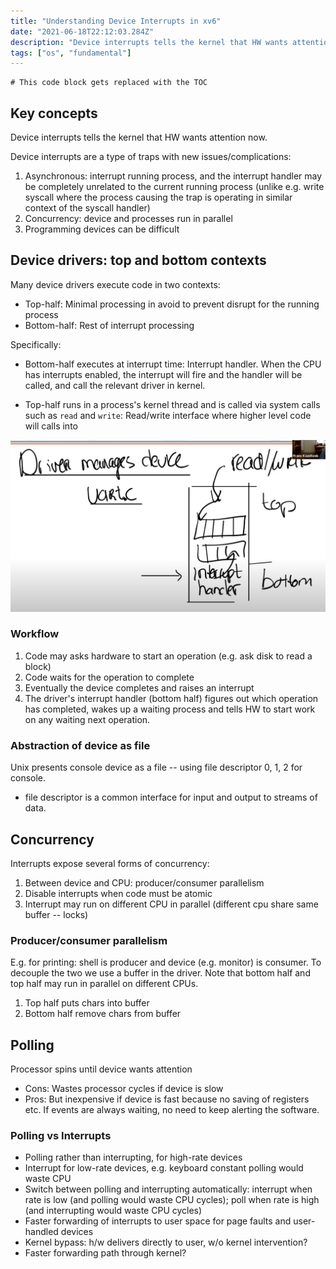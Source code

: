 ```yaml
---
title: "Understanding Device Interrupts in xv6"
date: "2021-06-18T22:12:03.284Z"
description: "Device interrupts tells the kernel that HW wants attention now. Interrupts are a type of traps with new issues/complications..."
tags: ["os", "fundamental"]
---
```


```toc
# This code block gets replaced with the TOC
```

## Key concepts
Device interrupts tells the kernel that HW wants attention now. 

Device interrupts are a type of traps with new issues/complications:

1. Asynchronous: interrupt running process, and the interrupt handler may be completely unrelated to the current running process (unlike e.g. write syscall where the process causing the trap is operating in similar context of the syscall handler)
2. Concurrency: device and processes run in parallel 
3. Programming devices can be difficult

## Device drivers: top and bottom contexts
Many device drivers execute code in two contexts: 

- Top-half: Minimal processing in avoid to prevent disrupt for the running process
- Bottom-half: Rest of interrupt processing

Specifically:

- Bottom-half executes at interrupt time: Interrupt handler. When the CPU has interrupts enabled, the interrupt will fire and the handler will be called, and call the relevant driver in kernel. 

- Top-half runs in a process's kernel thread and is called via system calls such as `read` and `write`: Read/write interface where higher level code will calls into 

![UARTC Device High level Overview](./interrupt-device.png)

### Workflow 
1. Code may asks hardware to start an operation (e.g. ask disk to read a block)
2. Code waits for the operation to complete
3. Eventually the device completes and raises an interrupt
4. The driver's interrupt handler (bottom half) figures out which operation has completed, wakes up a waiting process and tells HW to start work on any waiting next operation. 

### Abstraction of device as file 
Unix presents console device as a file -- using file descriptor 0, 1, 2 for console. 
- file descriptor is a common interface for input and output to streams of data.


## Concurrency 
Interrupts expose several forms of concurrency:
1. Between device and CPU: producer/consumer parallelism
2. Disable interrupts when code must be atomic 
3. Interrupt may run on different CPU in parallel (different cpu share same buffer -- locks)

### Producer/consumer parallelism
E.g. for printing: shell is producer and device (e.g. monitor) is consumer. To decouple the two we use a buffer in the driver. Note that bottom half and top half may run in parallel on different CPUs. 
1. Top half puts chars into buffer 
2. Bottom half remove chars from buffer

## Polling
Processor spins until device wants attention
- Cons: Wastes processor cycles if device is slow
- Pros: But inexpensive if device is fast because no saving of registers etc. If events are always waiting, no need to keep alerting the software. 

### Polling vs Interrupts
- Polling rather than interrupting, for high-rate devices
- Interrupt for low-rate devices, e.g. keyboard constant polling would waste CPU
- Switch between polling and interrupting automatically: interrupt when rate is low (and polling would waste CPU cycles); poll when rate is high  (and interrupting would waste CPU cycles)
- Faster forwarding of interrupts to user space for page faults and user-handled devices
- Kernel bypass: h/w delivers directly to user, w/o kernel intervention? 
- Faster forwarding path through kernel?









